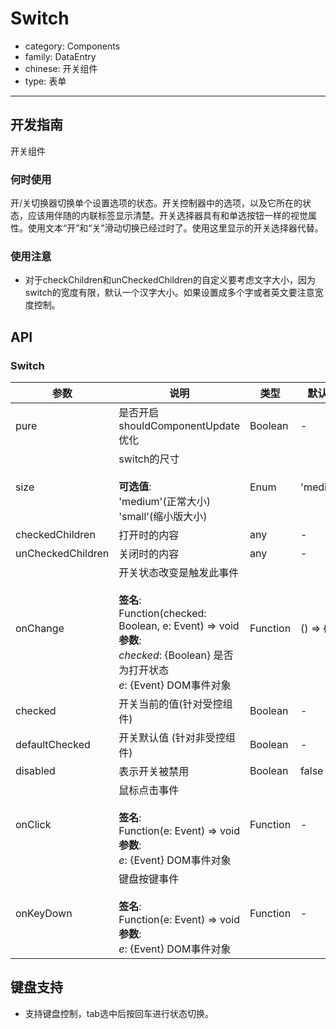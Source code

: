 # Switch

-   category: Components
-   family: DataEntry
-   chinese: 开关组件
-   type: 表单

---

## 开发指南

开关组件

### 何时使用

开/关切换器切换单个设置选项的状态。开关控制器中的选项，以及它所在的状态，应该用伴随的内联标签显示清楚。开关选择器具有和单选按钮一样的视觉属性。使用文本“开”和“关”滑动切换已经过时了。使用这里显示的开关选择器代替。

### 使用注意

-   对于checkChildren和unCheckedChildren的自定义要考虑文字大小，因为switch的宽度有限，默认一个汉字大小。如果设置成多个字或者英文要注意宽度控制。

## API

### Switch

| 参数                | 说明                                                                                                                                             | 类型       | 默认值       |
| ----------------- | ---------------------------------------------------------------------------------------------------------------------------------------------- | -------- | --------- |
| pure              | 是否开启shouldComponentUpdate优化                                                                                                                    | Boolean  | -         |
| size              | switch的尺寸<br><br>**可选值**:<br>'medium'(正常大小)<br>'small'(缩小版大小)                                                                                  | Enum     | 'medium'  |
| checkedChildren   | 打开时的内容                                                                                                                                         | any      | -         |
| unCheckedChildren | 关闭时的内容                                                                                                                                         | any      | -         |
| onChange          | 开关状态改变是触发此事件<br><br>**签名**:<br>Function(checked: Boolean, e: Event) => void<br>**参数**:<br>_checked_: {Boolean} 是否为打开状态<br>_e_: {Event} DOM事件对象 | Function | () => { } |
| checked           | 开关当前的值(针对受控组件)                                                                                                                                 | Boolean  | -         |
| defaultChecked    | 开关默认值 (针对非受控组件)                                                                                                                                | Boolean  | -         |
| disabled          | 表示开关被禁用                                                                                                                                        | Boolean  | false     |
| onClick           | 鼠标点击事件<br><br>**签名**:<br>Function(e: Event) => void<br>**参数**:<br>_e_: {Event} DOM事件对象                                                         | Function | -         |
| onKeyDown         | 键盘按键事件<br><br>**签名**:<br>Function(e: Event) => void<br>**参数**:<br>_e_: {Event} DOM事件对象                                                         | Function | -         |

## 键盘支持

-   支持键盘控制，tab选中后按回车进行状态切换。
